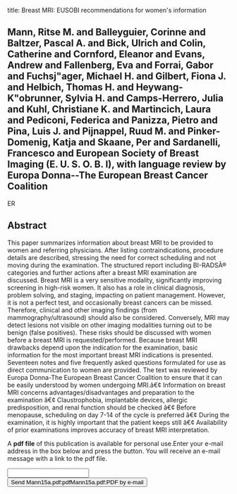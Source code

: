 title: Breast MRI: EUSOBI recommendations for women's information

## Mann, Ritse M. and Balleyguier, Corinne and Baltzer, Pascal A. and Bick, Ulrich and Colin, Catherine and Cornford, Eleanor and Evans, Andrew and Fallenberg, Eva and Forrai, Gabor and Fuchsj"ager, Michael H. and Gilbert, Fiona J. and Helbich, Thomas H. and Heywang-K"obrunner, Sylvia H. and Camps-Herrero, Julia and Kuhl, Christiane K. and Martincich, Laura and Pediconi, Federica and Panizza, Pietro and Pina, Luis J. and Pijnappel, Ruud M. and Pinker-Domenig, Katja and Skaane, Per and Sardanelli, Francesco and European Society of Breast Imaging (E. U. S. O. B. I), with language review by Europa Donna--The European Breast Cancer Coalition
ER


## Abstract
This paper summarizes information about breast MRI to be provided to women and referring physicians. After listing contraindications, procedure details are described, stressing the need for correct scheduling and not moving during the examination. The structured report including BI-RADSÂ® categories and further actions after a breast MRI examination are discussed. Breast MRI is a very sensitive modality, significantly improving screening in high-risk women. It also has a role in clinical diagnosis, problem solving, and staging, impacting on patient management. However, it is not a perfect test, and occasionally breast cancers can be missed. Therefore, clinical and other imaging findings (from mammography/ultrasound) should also be considered. Conversely, MRI may detect lesions not visible on other imaging modalities turning out to be benign (false positives). These risks should be discussed with women before a breast MRI is requested/performed. Because breast MRI drawbacks depend upon the indication for the examination, basic information for the most important breast MRI indications is presented. Seventeen notes and five frequently asked questions formulated for use as direct communication to women are provided. The text was reviewed by Europa Donna-The European Breast Cancer Coalition to ensure that it can be easily understood by women undergoing MRI.â€¢ Information on breast MRI concerns advantages/disadvantages and preparation to the examination â€¢ Claustrophobia, implantable devices, allergic predisposition, and renal function should be checked â€¢ Before menopause, scheduling on day 7-14 of the cycle is preferred â€¢ During the examination, it is highly important that the patient keeps still â€¢ Availability of prior examinations improves accuracy of breast MRI interpretation.

A <b>pdf file</b> of this publication is available for personal use.Enter your e-mail address in the box below and press the button. You will receive an e-mail message with a link to the pdf file.
<form action="sender.php">  <input type="text" name="email">  <input type="submit" value="Send Mann15a.pdf:pdfMann15a.pdf:PDF by e-mail"></form>